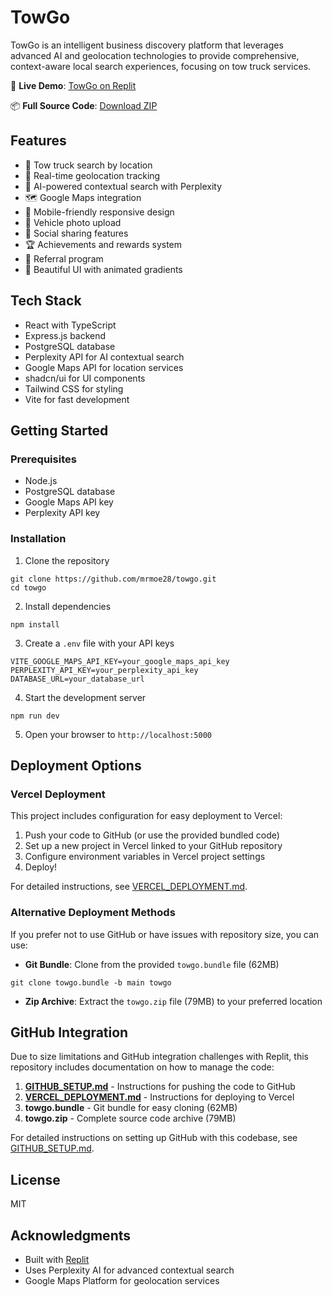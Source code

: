 # TowGo

TowGo is an intelligent business discovery platform that leverages advanced AI and geolocation technologies to provide comprehensive, context-aware local search experiences, focusing on tow truck services.

🚀 **Live Demo**: [TowGo on Replit](https://towgo.replit.app)

📦 **Full Source Code**: [Download ZIP](https://github.com/mrmoe28/towgo/raw/main/towgo.zip)

## Features

- 🚗 Tow truck search by location
- 📍 Real-time geolocation tracking
- 🤖 AI-powered contextual search with Perplexity
- 🗺️ Google Maps integration
- 📱 Mobile-friendly responsive design
- 📸 Vehicle photo upload
- 📢 Social sharing features
- 🏆 Achievements and rewards system
- 👥 Referral program
- 🎨 Beautiful UI with animated gradients

## Tech Stack

- React with TypeScript
- Express.js backend
- PostgreSQL database
- Perplexity API for AI contextual search
- Google Maps API for location services
- shadcn/ui for UI components
- Tailwind CSS for styling
- Vite for fast development

## Getting Started

### Prerequisites

- Node.js 
- PostgreSQL database
- Google Maps API key
- Perplexity API key

### Installation

1. Clone the repository
```
git clone https://github.com/mrmoe28/towgo.git
cd towgo
```

2. Install dependencies
```
npm install
```

3. Create a `.env` file with your API keys
```
VITE_GOOGLE_MAPS_API_KEY=your_google_maps_api_key
PERPLEXITY_API_KEY=your_perplexity_api_key
DATABASE_URL=your_database_url
```

4. Start the development server
```
npm run dev
```

5. Open your browser to `http://localhost:5000`

## Deployment Options

### Vercel Deployment

This project includes configuration for easy deployment to Vercel:

1. Push your code to GitHub (or use the provided bundled code)
2. Set up a new project in Vercel linked to your GitHub repository
3. Configure environment variables in Vercel project settings
4. Deploy!

For detailed instructions, see [VERCEL_DEPLOYMENT.md](VERCEL_DEPLOYMENT.md).

### Alternative Deployment Methods

If you prefer not to use GitHub or have issues with repository size, you can use:

- **Git Bundle**: Clone from the provided `towgo.bundle` file (62MB)
```
git clone towgo.bundle -b main towgo
```

- **Zip Archive**: Extract the `towgo.zip` file (79MB) to your preferred location

## GitHub Integration

Due to size limitations and GitHub integration challenges with Replit, this repository includes documentation on how to manage the code:

1. **[GITHUB_SETUP.md](GITHUB_SETUP.md)** - Instructions for pushing the code to GitHub
2. **[VERCEL_DEPLOYMENT.md](VERCEL_DEPLOYMENT.md)** - Instructions for deploying to Vercel
3. **towgo.bundle** - Git bundle for easy cloning (62MB)
4. **towgo.zip** - Complete source code archive (79MB)

For detailed instructions on setting up GitHub with this codebase, see [GITHUB_SETUP.md](GITHUB_SETUP.md).

## License

MIT

## Acknowledgments

- Built with [Replit](https://replit.com)
- Uses Perplexity AI for advanced contextual search
- Google Maps Platform for geolocation services